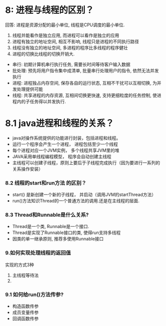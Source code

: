 # 8: 进程与线程的区别？

回答: 进程是资源分配的最小单位, 线程是CPU调度的最小单位.
1. 线程并能看作是独立应用, 而进程可以看作是独立的应用
2. 进程有独立的地址空间, 相互不影响, 线程只是进程的不同执行路径
3. 线程没有独立的地址空间, 多进程的程序比多线程的程序健壮
4. 进程的切换比线程的切换开销大.

* 串行: 初期计算机串行执行任务, 需要长时间等待客户输入数据
* 批处理: 预先将用户指令集中成清单, 批量串行处理用户的指令, 依然无法并发执行
* 进程: 进程独占内存空间, 保存各自的运行状态, 互相不干扰可以互相切换, 为并发处理提供可能
* 线程: 共享进程的内存资源, 互相间切换更快速, 支持更细粒度的任务控制, 使进程内的子任务得以并发执行.

# 8.1 java进程和线程的关系？
* java对操作系统提供的功能进行封装，包括进程和线程。
* 运行一个程序会产生一个进程， 进程包括至少一个线程
* 每个进程对应一个JVM实例， 多个线程共享JVM里的堆
* JAVA采用单线程编程模型， 程序会自动创建主线程
* 主线程可以创建子线程，原则上要后于子线程完成执行（因为要进行一系列的关系操作安装）

### 8.2 线程的start和run方法 的区别？
* start() 是新创建一个新的子线程， 并启动（调用JVM的startThread方法）
* run()方法知识Thread的一个普通方法的调用.还是在主线程的层面.

### 8.3 Thread和Runnable是什么关系?
* Thread是一个类, Runnable是一个接口.
* Thread是实现了Runnable接口的类, 使得run支持多线程
* 因类的单一继承原则, 推荐多使用Runnable接口

### 9.如何实现处理线程的返回值
实现的方式3种
1. 主线程等待法
2.



### 9.1 如何给run()方法传参?
* 构造函数传参
* 成员变量传参
* 回调函数传参
